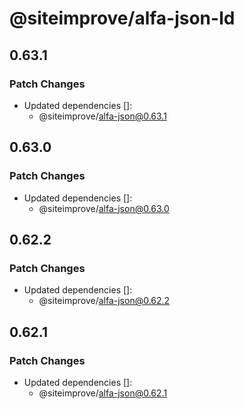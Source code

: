# @siteimprove/alfa-json-ld

## 0.63.1

### Patch Changes

- Updated dependencies []:
  - @siteimprove/alfa-json@0.63.1

## 0.63.0

### Patch Changes

- Updated dependencies []:
  - @siteimprove/alfa-json@0.63.0

## 0.62.2

### Patch Changes

- Updated dependencies []:
  - @siteimprove/alfa-json@0.62.2

## 0.62.1

### Patch Changes

- Updated dependencies []:
  - @siteimprove/alfa-json@0.62.1
